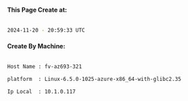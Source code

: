 
   
#### This Page Create at:

```bash

2024-11-20 - 20:59:33 UTC

```

#### Create By Machine:

```bash

Host Name : fv-az693-321

platform  : Linux-6.5.0-1025-azure-x86_64-with-glibc2.35

Ip Local  : 10.1.0.117

```

